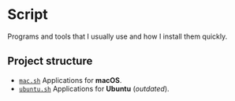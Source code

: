 # Script

Programs and tools that I usually use and how I install them quickly. 

## Project structure

* [`mac.sh`](https://github.com/manuelalferez/script/blob/master/mac.sh) Applications for **macOS**.
* [`ubuntu.sh`](https://github.com/manuelalferez/script/blob/master/ubuntu.sh)  Applications for **Ubuntu** (*outdated*). 

